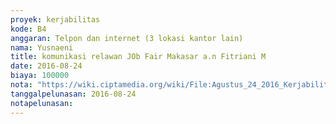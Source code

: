 ```yaml
---
proyek: kerjabilitas
kode: B4
anggaran: Telpon dan internet (3 lokasi kantor lain)
nama: Yusnaeni
title: komunikasi relawan JOb Fair Makasar a.n Fitriani M
date: 2016-08-24
biaya: 100000
nota: "https://wiki.ciptamedia.org/wiki/File:Agustus_24_2016_Kerjabilitas_B4_komunikasi_job_fair_makasar_yusnaeni.jpg"
tanggalpelunasan: 2016-08-24
notapelunasan:
---
```

